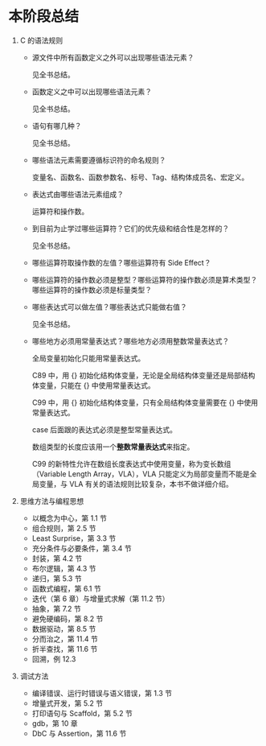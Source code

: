 # 本阶段总结

1.  C 的语法规则

    - 源文件中所有函数定义之外可以出现哪些语法元素？

      见全书总结。

    - 函数定义之中可以出现哪些语法元素？

      见全书总结。

    - 语句有哪几种？

      见全书总结。

    - 哪些语法元素需要遵循标识符的命名规则？

      变量名、函数名、函数参数名、标号、Tag、结构体成员名、宏定义。

    - 表达式由哪些语法元素组成？

      运算符和操作数。

    - 到目前为止学过哪些运算符？它们的优先级和结合性是怎样的？

      见全书总结。

    - 哪些运算符取操作数的左值？哪些运算符有 Side Effect？

    - 哪些运算符的操作数必须是整型？哪些运算符的操作数必须是算术类型？哪些运算符的操作数必须是标量类型？

    - 哪些表达式可以做左值？哪些表达式只能做右值？

      见全书总结。

    - 哪些地方必须用常量表达式？哪些地方必须用整数常量表达式？

      全局变量初始化只能用常量表达式。

      C89 中，用 {} 初始化结构体变量，无论是全局结构体变量还是局部结构体变量，只能在 {} 中使用常量表达式。

      C99 中，用 {} 初始化结构体变量，只有全局结构体变量需要在 {} 中使用常量表达式。

      case 后面跟的表达式必须是整型常量表达式。

      数组类型的长度应该用一个**整数常量表达式**来指定。

      C99 的新特性允许在数组长度表达式中使用变量，称为变长数组（Variable Length Array，VLA），VLA 只能定义为局部变量而不能是全局变量，与 VLA 有关的语法规则比较复杂，本书不做详细介绍。

2.  思维方法与编程思想

    - 以概念为中心，第 1.1 节
    - 组合规则，第 2.5 节
    - Least Surprise，第 3.3 节
    - 充分条件与必要条件，第 3.4 节
    - 封装，第 4.2 节
    - 布尔逻辑，第 4.3 节
    - 递归，第 5.3 节
    - 函数式编程，第 6.1 节
    - 迭代（第 6 章）与增量式求解（第 11.2 节）
    - 抽象，第 7.2 节
    - 避免硬编码，第 8.2 节
    - 数据驱动，第 8.5 节
    - 分而治之，第 11.4 节
    - 折半查找，第 11.6 节
    - 回溯，例 12.3

3.  调试方法

    - 编译错误、运行时错误与语义错误，第 1.3 节
    - 增量式开发，第 5.2 节
    - 打印语句与 Scaffold，第 5.2 节
    - gdb，第 10 章
    - DbC 与 Assertion，第 11.6 节
